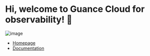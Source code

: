 # Hi, welcome to Guance Cloud for observability! 🎉

![image](https://user-images.githubusercontent.com/112070747/202692811-45c0e59c-7436-43f7-a7e8-e17650976b74.png)

* [Homepage](https://guance.com)
* [Documentation](https://docs.guance.com)
